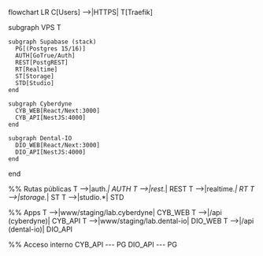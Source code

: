 flowchart LR
C[Users] -->|HTTPS| T[Traefik]

subgraph VPS
T

    subgraph Supabase (stack)
      PG[(Postgres 15/16)]
      AUTH[GoTrue/Auth]
      REST[PostgREST]
      RT[Realtime]
      ST[Storage]
      STD[Studio]
    end

    subgraph Cyberdyne
      CYB_WEB[React/Next:3000]
      CYB_API[NestJS:4000]
    end

    subgraph Dental-IO
      DIO_WEB[React/Next:3000]
      DIO_API[NestJS:4000]
    end
end

%% Rutas públicas
T -->|auth.*| AUTH
T -->|rest.*| REST
T -->|realtime.*| RT
T -->|storage.*| ST
T -->|studio.*| STD

%% Apps
T -->|www/staging/lab.cyberdyne| CYB_WEB
T -->|/api (cyberdyne)| CYB_API
T -->|www/staging/lab.dental-io| DIO_WEB
T -->|/api (dental-io)| DIO_API

%% Acceso interno
CYB_API --- PG
DIO_API --- PG
